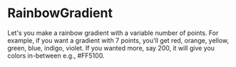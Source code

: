 # RainbowGradient
Let's you make a rainbow gradient with a variable number of points. For example, if you want a gradient with 7 points, you'll get red, orange, yellow, green, blue, indigo, violet. If you wanted more, say 200, it will give you colors in-between e.g., #FF5100.
